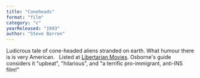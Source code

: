 ```yaml
---
title: "Coneheads"
format: "film"
category: "c"
yearReleased: "1993"
author: "Steve Barron"
---
```

Ludicrous tale of cone-headed aliens stranded on earth.  What humour there is is very American.
 
Listed at <a href="http://libertarianmovies.net/C/Coneheads-1993-.html">Libertarian Movies</a>. Osborne's guide considers it "upbeat",  "hilarious", and "a terrific pro-immigrant, anti-INS film!"
